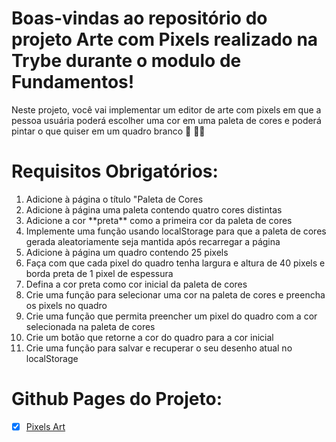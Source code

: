 # Boas-vindas ao repositório do projeto Arte com Pixels realizado na Trybe durante o modulo de Fundamentos!

Neste projeto, você vai implementar um editor de arte com pixels em que a pessoa usuária poderá escolher uma cor em uma paleta de cores e poderá pintar o que quiser em um quadro branco 🎨 🧑‍🎨

# Requisitos Obrigatórios:

<ol>
<li>Adicione à página o título "Paleta de Cores</li>
<li>Adicione à página uma paleta contendo quatro cores distintas</li>
<li>Adicione a cor **preta** como a primeira cor da paleta de cores</li>
<li>Implemente uma função usando localStorage para que a paleta de cores gerada aleatoriamente seja mantida após recarregar a página</li>
<li>Adicione à página um quadro contendo 25 pixels</li>
<li>Faça com que cada pixel do quadro tenha largura e altura de 40 pixels e borda preta de 1 pixel de espessura</li>
<li>Defina a cor preta como cor inicial da paleta de cores</li>
<li>Crie uma função para selecionar uma cor na paleta de cores e preencha os pixels no quadro</li>
<li>Crie uma função que permita preencher um pixel do quadro com a cor selecionada na paleta de cores</li>
<li>Crie um botão que retorne a cor do quadro para a cor inicial</li>
<li>Crie uma função para salvar e recuperar o seu desenho atual no localStorage</li>
</ol>

# Github Pages do Projeto:

 - [x] <a href="https://natalia-brs.github.io/projeto-pixels-art/" target="_blank">Pixels Art</a> 
